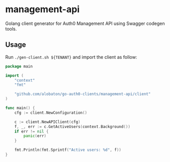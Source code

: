 # management-api

Golang client generator for Auth0 Management API using Swagger codegen tools.

## Usage

Run `./gen-client.sh ${TENANT}` and import the client as follow:

[embedmd]: # "example.go"

```go
package main

import (
    "context"
    "fmt"

	"github.com/alobaton/go-auth0-clients/management-api/client"
)

func main() {
    cfg := client.NewConfiguration()

    c := client.NewAPIClient(cfg)
    f, _, err := c.GetActiveUsers(context.Background())
    if err != nil {
        panic(err)
    }

    fmt.Println(fmt.Sprintf("Active users: %d", f))
}
```
